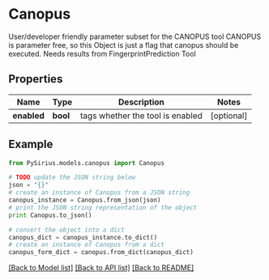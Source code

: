 # Canopus

User/developer friendly parameter subset for the CANOPUS tool  CANOPUS is parameter free, so this Object is just a flag that canopus should be executed.  Needs results from FingerprintPrediction Tool

## Properties

Name | Type | Description | Notes
------------ | ------------- | ------------- | -------------
**enabled** | **bool** | tags whether the tool is enabled | [optional] 

## Example

```python
from PySirius.models.canopus import Canopus

# TODO update the JSON string below
json = "{}"
# create an instance of Canopus from a JSON string
canopus_instance = Canopus.from_json(json)
# print the JSON string representation of the object
print Canopus.to_json()

# convert the object into a dict
canopus_dict = canopus_instance.to_dict()
# create an instance of Canopus from a dict
canopus_form_dict = canopus.from_dict(canopus_dict)
```
[[Back to Model list]](../README.md#documentation-for-models) [[Back to API list]](../README.md#documentation-for-api-endpoints) [[Back to README]](../README.md)


